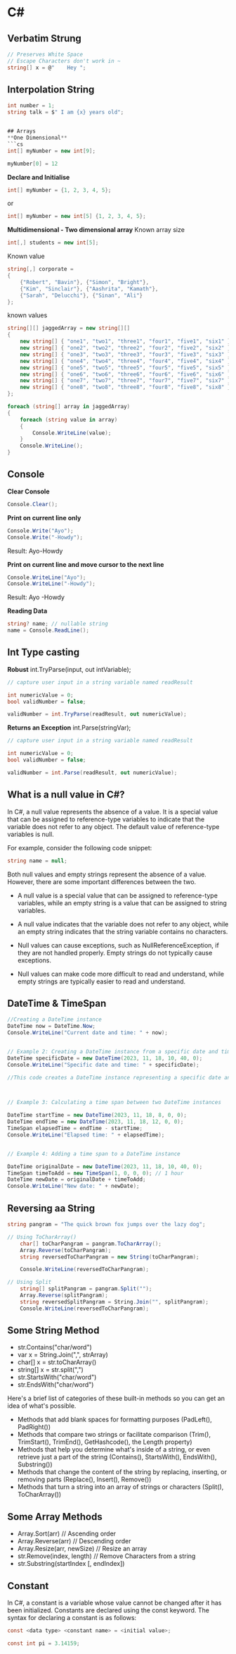 # C# 

## Verbatim Strung 
```cs 
// Preserves White Space 
// Escape Characters don't work in ~
string[] x = @"    Hey ";
``` 

## Interpolation String 
```cs 
int number = 1; 
string talk = $" I am {x} years old";


## Arrays 
**One Dimensional**
```cs 
int[] myNumber = new int[9];

myNumber[0] = 12
```  

**Declare and Initialise**
```cs 
int[] myNumber = {1, 2, 3, 4, 5}; 
``` 
or 
```cs 
int[] myNumber = new int[5] {1, 2, 3, 4, 5}; 
``` 

**Multidimensional -  Two dimensional array**
Known array size 
```cs 
int[,] students = new int[5]; 
``` 

Known value
```cs 
string[,] corporate = 
{
    {"Robert", "Bavin"}, {"Simon", "Bright"},
    {"Kim", "Sinclair"}, {"Aashrita", "Kamath"},
    {"Sarah", "Delucchi"}, {"Sinan", "Ali"}
};

```

known values
```cs 
string[][] jaggedArray = new string[][]
{
    new string[] { "one1", "two1", "three1", "four1", "five1", "six1" },
    new string[] { "one2", "two2", "three2", "four2", "five2", "six2" },
    new string[] { "one3", "two3", "three3", "four3", "five3", "six3" },
    new string[] { "one4", "two4", "three4", "four4", "five4", "six4" },
    new string[] { "one5", "two5", "three5", "four5", "five5", "six5" },
    new string[] { "one6", "two6", "three6", "four6", "five6", "six6" },
    new string[] { "one7", "two7", "three7", "four7", "five7", "six7" },
    new string[] { "one8", "two8", "three8", "four8", "five8", "six8" }
};

foreach (string[] array in jaggedArray)
{
    foreach (string value in array)
    {
        Console.WriteLine(value);
    }
    Console.WriteLine();
} 
``` 



## Console 
**Clear Console** 
```cs 
Console.Clear();
``` 

**Print on current line only**
```cs 
Console.Write("Ayo");
Console.Write("-Howdy");
``` 
Result:
Ayo-Howdy 

**Print on current line and move cursor to the next line**
```cs 
Console.WriteLine("Ayo");
Console.WriteLine("-Howdy");
``` 
Result: 
Ayo 
-Howdy 

**Reading Data** 
```cs 
string? name; // nullable string 
name = Console.ReadLine(); 
```

## Int Type casting 
**Robust** 
int.TryParse(input, out intVariable);  
```cs 
// capture user input in a string variable named readResult

int numericValue = 0;
bool validNumber = false;

validNumber = int.TryParse(readResult, out numericValue);  
``` 

**Returns an Exception**
int.Parse(stringVar);  
```cs 
// capture user input in a string variable named readResult

int numericValue = 0;
bool validNumber = false;

validNumber = int.Parse(readResult, out numericValue);  
```  



## What is a null value in C#?
In C#, a null value represents the absence of a value. It is a special value that can be assigned to reference-type variables to indicate that the variable does not refer to any object. The default value of reference-type variables is null.

For example, consider the following code snippet:
```cs 
string name = null;
``` 
Both null values and empty strings represent the absence of a value. However, there are some important differences between the two.

- A null value is a special value that can be assigned to reference-type variables, while an empty string is a value that can be assigned to string variables.

- A null value indicates that the variable does not refer to any object, while an empty string indicates that the string variable contains no characters. 

- Null values can cause exceptions, such as NullReferenceException, if they are not handled properly. Empty strings do not typically cause exceptions.

- Null values can make code more difficult to read and understand, while empty strings are typically easier to read and understand.



## DateTime & TimeSpan
```cs 
//Creating a DateTime instance
DateTime now = DateTime.Now;
Console.WriteLine("Current date and time: " + now);


// Example 2: Creating a DateTime instance from a specific date and time
DateTime specificDate = new DateTime(2023, 11, 18, 10, 40, 0);
Console.WriteLine("Specific date and time: " + specificDate);

//This code creates a DateTime instance representing a specific date and time (November 18, 2023, 10:40:00 AM) by specifying the year, month, day, hour, minute, and second components using the DateTime constructor.  



// Example 3: Calculating a time span between two DateTime instances

DateTime startTime = new DateTime(2023, 11, 18, 8, 0, 0);
DateTime endTime = new DateTime(2023, 11, 18, 12, 0, 0);
TimeSpan elapsedTime = endTime - startTime;
Console.WriteLine("Elapsed time: " + elapsedTime); 


// Example 4: Adding a time span to a DateTime instance

DateTime originalDate = new DateTime(2023, 11, 18, 10, 40, 0);
TimeSpan timeToAdd = new TimeSpan(1, 0, 0, 0); // 1 hour
DateTime newDate = originalDate + timeToAdd;
Console.WriteLine("New date: " + newDate);
```



## Reversing aa String 
```cs 
string pangram = "The quick brown fox jumps over the lazy dog"; 

// Using ToCharArray() 
    char[] toCharPangram = pangram.ToCharArray();
    Array.Reverse(toCharPangram);
    string reversedToCharPangram = new String(toCharPangram);

    Console.WriteLine(reversedToCharPangram);

// Using Split 
    string[] splitPangram = pangram.Split(""); 
    Array.Reverse(splitPangram); 
    string reversedSplitPangram = String.Join("", splitPangram);
    Console.WriteLine(reversedToCharPangram);
``` 


## Some String Method 
- str.Contains("char/word") 
- var x = String.Join(",", strArray) 
- char[] x = str.toCharArray()
- string[] x = str.split(",") 
- str.StartsWith("char/word")
- str.EndsWith("char/word")

Here's a brief list of categories of these built-in methods so you can get an idea of what's possible.
- Methods that add blank spaces for formatting purposes (PadLeft(), PadRight())
- Methods that compare two strings or facilitate comparison (Trim(), TrimStart(), TrimEnd(), GetHashcode(), the Length property)
- Methods that help you determine what's inside of a string, or even retrieve just a part of the string (Contains(), StartsWith(), EndsWith(), Substring())
- Methods that change the content of the string by replacing, inserting, or removing parts (Replace(), Insert(), Remove())
- Methods that turn a string into an array of strings or characters (Split(), ToCharArray()) 


## Some Array Methods 
- Array.Sort(arr) // Ascending order 
- Array.Reverse(arr) // Descending order
- Array.Resize(arr, newSize) // Resize an array
- str.Remove(index, length) // Remove Characters from a string 
- str.Substring(startIndex [, endIndex])  




## Constant
In C#, a constant is a variable whose value cannot be changed after it has been initialized. Constants are declared using the const keyword. The syntax for declaring a constant is as follows:

```cs 
const <data type> <constant name> = <initial value>;
``` 

```cs 
const int pi = 3.14159;
``` 




